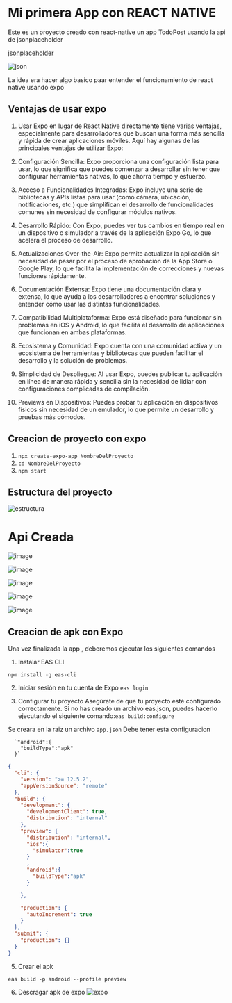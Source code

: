 # Mi primera App con REACT NATIVE

Este es un proyecto creado con react-native un app TodoPost usando la api de jsonplaceholder 

[jsonplaceholder](https://jsonplaceholder.typicode.com/)

![json](/miPrimeraApp/img/crud%20de%20l%20api.png)

La idea era hacer algo basico paar entender el funcionamiento de react native usando expo 

## Ventajas de usar expo

1. Usar Expo en lugar de React Native directamente tiene varias ventajas, especialmente para desarrolladores que buscan una forma más sencilla y rápida de crear aplicaciones móviles. Aquí hay algunas de las principales ventajas de utilizar Expo:

2. Configuración Sencilla: Expo proporciona una configuración lista para usar, lo que significa que puedes comenzar a desarrollar sin tener que configurar herramientas nativas, lo que ahorra tiempo y esfuerzo.

3. Acceso a Funcionalidades Integradas: Expo incluye una serie de bibliotecas y APIs listas para usar (como cámara, ubicación, notificaciones, etc.) que simplifican el desarrollo de funcionalidades comunes sin necesidad de configurar módulos nativos.

4. Desarrollo Rápido: Con Expo, puedes ver tus cambios en tiempo real en un dispositivo o simulador a través de la aplicación Expo Go, lo que acelera el proceso de desarrollo.

5. Actualizaciones Over-the-Air: Expo permite actualizar la aplicación sin necesidad de pasar por el proceso de aprobación de la App Store o Google Play, lo que facilita la implementación de correcciones y nuevas funciones rápidamente.

6. Documentación Extensa: Expo tiene una documentación clara y extensa, lo que ayuda a los desarrolladores a encontrar soluciones y entender cómo usar las distintas funcionalidades.

7. Compatibilidad Multiplataforma: Expo está diseñado para funcionar sin problemas en iOS y Android, lo que facilita el desarrollo de aplicaciones que funcionan en ambas plataformas.

8. Ecosistema y Comunidad: Expo cuenta con una comunidad activa y un ecosistema de herramientas y bibliotecas que pueden facilitar el desarrollo y la solución de problemas.

9. Simplicidad de Despliegue: Al usar Expo, puedes publicar tu aplicación en línea de manera rápida y sencilla sin la necesidad de lidiar con configuraciones complicadas de compilación.

10. Previews en Dispositivos: Puedes probar tu aplicación en dispositivos físicos sin necesidad de un emulador, lo que permite un desarrollo y pruebas más cómodos.


 ## Creacion de proyecto con expo

1. `npx create-expo-app NombreDelProyecto` 
2. `cd NombreDelProyecto`
3. `npm start`



## Estructura del proyecto

![estructura](/img/mira%20la%20estructura.png)


# Api Creada 

![image](/img/WhatsApp%20Image%202024-10-16%20at%201.16.14%20AM.jpeg)

![image](/img/WhatsApp%20Image%202024-10-16%20at%201.16.13%20AM%20(1).jpeg)

![image](./img/WhatsApp%20Image%202024-10-16%20at%201.16.12%20AM.jpeg)

![image](./img/WhatsApp%20Image%202024-10-16%20at%201.16.13%20AM%20(2).jpeg)

![image](/miPrimeraApp/img/WhatsApp%20Image%202024-10-16%20at%201.16.12%20AM%20(1).jpeg)



## Creacion de apk con Expo

Una vez finalizada la app , deberemos ejecutar los siguientes comandos

1. Instalar EAS CLI

`npm install -g eas-cli`


2. Iniciar sesión en tu cuenta de Expo
`eas login`

3. Configurar tu proyecto
Asegúrate de que tu proyecto esté configurado correctamente. Si no has creado un archivo eas.json, puedes hacerlo ejecutando el siguiente comando:`eas build:configure`

Se creara en la raiz un archivo `app.json`
 Debe tener esta configuracion 

 
      `"android":{
        "buildType":"apk"
      }`


```json
{
  "cli": {
    "version": ">= 12.5.2",
    "appVersionSource": "remote"
  },
  "build": {
    "development": {
      "developmentClient": true,
      "distribution": "internal"
    },
    "preview": {
      "distribution": "internal",
      "ios":{
        "simulator":true
      }
      ,
      "android":{
        "buildType":"apk"
      }

    },

    "production": {
      "autoIncrement": true
    }
  },
  "submit": {
    "production": {}
  }
}


```

5. Crear el apk

`eas build -p android --profile preview`

6. Descragar apk de expo
![expo](/img/vamoo.png)